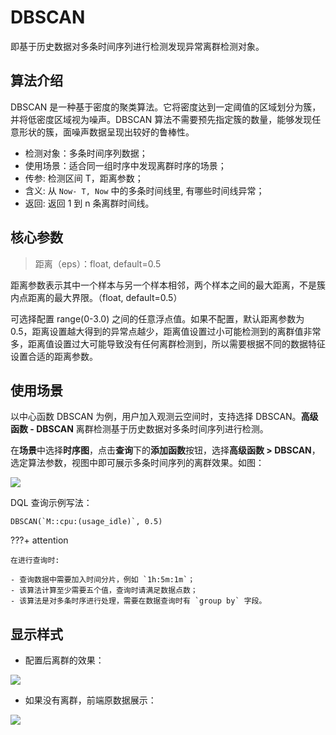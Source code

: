 # DBSCAN

即基于历史数据对多条时间序列进行检测发现异常离群检测对象。

## 算法介绍

DBSCAN 是一种基于密度的聚类算法。它将密度达到一定阈值的区域划分为簇，并将低密度区域视为噪声。DBSCAN 算法不需要预先指定簇的数量，能够发现任意形状的簇，面噪声数据呈现出较好的鲁棒性。

- 检测对象：多条时间序列数据；      
- 使用场景：适合同一组时序中发现离群时序的场景；      
- 传参: 检测区间 T，距离参数；     
- 含义: 从 `Now- T, Now` 中的多条时间线里, 有哪些时间线异常；     
- 返回: 返回 1 到 n 条离群时间线。   

## 核心参数

> 距离（eps）：float, default=0.5

距离参数表示其中一个样本与另一个样本相邻，两个样本之间的最大距离，不是簇内点距离的最大界限。（float, default=0.5）

可选择配置 range(0-3.0) 之间的任意浮点值。如果不配置，默认距离参数为0.5，距离设置越大得到的异常点越少，距离值设置过小可能检测到的离群值非常多，距离值设置过大可能导致没有任何离群检测到，所以需要根据不同的数据特征设置合适的距离参数。

## 使用场景

以中心函数 DBSCAN 为例，用户加入观测云空间时，支持选择 DBSCAN。**高级函数 - DBSCAN** 离群检测基于历史数据对多条时间序列进行检测。

在**场景**中选择**时序图**，点击**查询**下的**添加函数**按钮，选择**高级函数 > DBSCAN**，选定算法参数，视图中即可展示多条时间序列的离群效果。如图：

![](../img/ad-2.png)

DQL 查询示例写法：

```
DBSCAN(`M::cpu:(usage_idle)`, 0.5)
```

???+ attention

    在进行查询时:

    - 查询数据中需要加入时间分片，例如 `1h:5m:1m`；   
    - 该算法计算至少需要五个值，查询时请满足数据点数；         
    - 该算法是对多条时序进行处理，需要在数据查询时有 `group by` 字段。      


## 显示样式

- 配置后离群的效果：

![](../img/ad-3.png)

- 如果没有离群，前端原数据展示：

![](../img/ad-4.png)